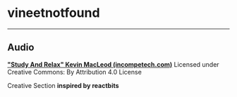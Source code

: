# vineetnotfound

---

## Audio
[**"Study And Relax" Kevin MacLeod (incompetech.com)**](http://creativecommons.org/licenses/by/4.0/)
Licensed under Creative Commons: By Attribution 4.0 License

Creative Section
**inspired by reactbits**